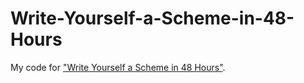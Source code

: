 # Write-Yourself-a-Scheme-in-48-Hours
My code for ["Write Yourself a Scheme in 48 Hours"](http://en.wikibooks.org/wiki/Write_Yourself_a_Scheme_in_48_Hours).
